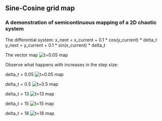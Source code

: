 ## Sine-Cosine grid map

### A demonstration of semicontinuous mapping of a 2D chaotic system

The differential system:
  x_next = x_current + 0.1 * cos(y_current) * delta_t
  y_next = y_current + 0.1 * sin(x_current) * delta_t
  
The vector map
![t=0.05 map]({{https://blbadger.github.io}}/grid_map/cossin_vectors.png)


Observe what happens with increases in the step size:

delta_t = 0.05
![t=0.05 map]({{https://blbadger.github.io}}/grid_map/cossin_0.05t.png)

delta_t = 0.5
![t=0.5 map]({{https://blbadger.github.io}}/grid_map/cossin_0.5t.png)

delta_t = 13
![t=13 map]({{https://blbadger.github.io}}/grid_map/cossin_13t.png)

delta_t = 15
![t=15 map]({{https://blbadger.github.io}}/grid_map/cossin_15t.png)

delta_t = 18
![t=18 map]({{https://blbadger.github.io}}/grid_map/cossin_18t.png)
